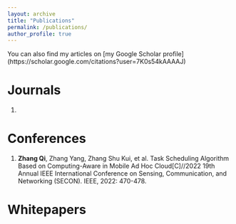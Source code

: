 ```yaml
---
layout: archive
title: "Publications"
permalink: /publications/
author_profile: true
---
```


  <div class="wordwrap">You can also find my articles on [my Google Scholar profile](https://scholar.google.com/citations?user=7K0s54kAAAAJ)

Journals
=====
1. 


Conferences
=====
1. **Zhang Qi**, Zhang Yang, Zhang Shu Kui, et al. Task Scheduling Algorithm Based on Computing-Aware in Mobile Ad Hoc Cloud[C]//2022 19th Annual IEEE International Conference on Sensing, Communication, and Networking (SECON). IEEE, 2022: 470-478.


Whitepapers
=====



<!-- {% include base_path %}

{% for post in site.publications reversed %}
  {% include archive-single.html %}
{% endfor %} -->
